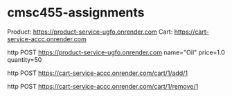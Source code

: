 # cmsc455-assignments
Product: https://product-service-ugfo.onrender.com
Cart: https://cart-service-accc.onrender.com

http POST https://product-service-ugfo.onrender.com name="Oil" price=1.0 quantity=50

http POST https://cart-service-accc.onrender.com/cart/1/add/1

http POST https://cart-service-accc.onrender.com/cart/1/remove/1


